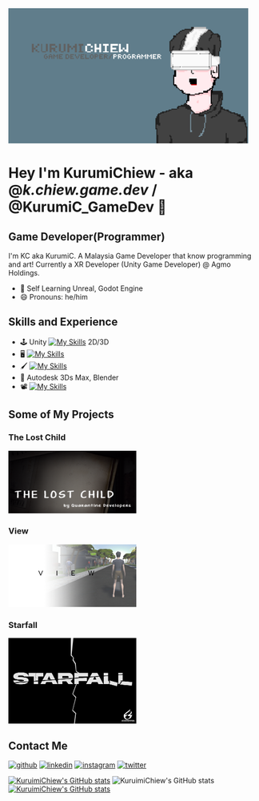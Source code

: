 <img src="https://github.com/chiew12301/chiew12301/blob/main/linkedin_banner_vr_dev.png" width="480" />

# Hey I'm KurumiChiew - aka @_k.chiew.game.dev_ / @KurumiC_GameDev 👋
## Game Developer(Programmer)

I'm KC aka KurumiC. A Malaysia Game Developer that know programming and art! Currently a XR Developer (Unity Game Developer) @ Agmo Holdings.

- 🌱 Self Learning Unreal, Godot Engine
- 😄 Pronouns: he/him 

## Skills and Experience
* 🕹 Unity [![My Skills](https://skillicons.dev/icons?i=cs)](https://skillicons.dev) 2D/3D
* 🖥 [![My Skills](https://skillicons.dev/icons?i=nodejs,html,css,c,cpp,cs)](https://skillicons.dev)
* 🖌 [![My Skills](https://skillicons.dev/icons?i=ps,ae,ai)](https://skillicons.dev)
* 🧱 Autodesk 3Ds Max, Blender
* 📽 [![My Skills](https://skillicons.dev/icons?i=pr)](https://skillicons.dev)

## Some of My Projects
### The Lost Child

[<img src="https://github.com/chiew12301/chiew12301/blob/main/Dz_yEy.png" width="256" />](https://uowmgames.itch.io/lost-child)

### View

[<img src="https://github.com/chiew12301/chiew12301/blob/main/mdlPUB.jpg" width="256" />](https://uowmgames.itch.io/view)

### Starfall

[<img src="https://github.com/chiew12301/chiew12301/blob/main/GameLogo_BlackBG_White.png" width="256" />](https://chiew12301.itch.io/starfall)

## Contact Me
[<img src='https://img.shields.io/badge/GitHub-100000?style=for-the-badge&logo=github&logoColor=white' alt='github' height='40'>](https://github.com/chiew12301)  [<img src='https://img.shields.io/badge/LinkedIn-0077B5?style=for-the-badge&logo=linkedin&logoColor=white' alt='linkedin' height='40'>](https://www.linkedin.com/in/chiewjiahong/)  [<img src='https://img.shields.io/badge/Instagram-E4405F?style=for-the-badge&logo=instagram&logoColor=white' alt='instagram' height='40'>](https://www.instagram.com/_kurumic.game.dev_/?hl=en/)  [<img src='https://img.shields.io/badge/Twitter-1DA1F2?style=for-the-badge&logo=twitter&logoColor=white' alt='twitter' height='40'>](https://twitter.com/https://twitter.com/KurumiC_GameDev)  

[![KuruimiChiew's GitHub stats](https://github-readme-stats.vercel.app/api?username=chiew12301&show_icons=true&theme=dark)](https://github.com/anuraghazra/github-readme-stats)
![KuruimiChiew's GitHub stats](https://github-readme-stats.vercel.app/api/top-langs/?username=chiew12301&show_icons=true&theme=dark)
[![KuruimiChiew's GitHub stats](https://github-readme-stats.vercel.app/api?username=chiew12301&show_icons=true&theme=dark&locale=cn)](https://github.com/anuraghazra/github-readme-stats)
